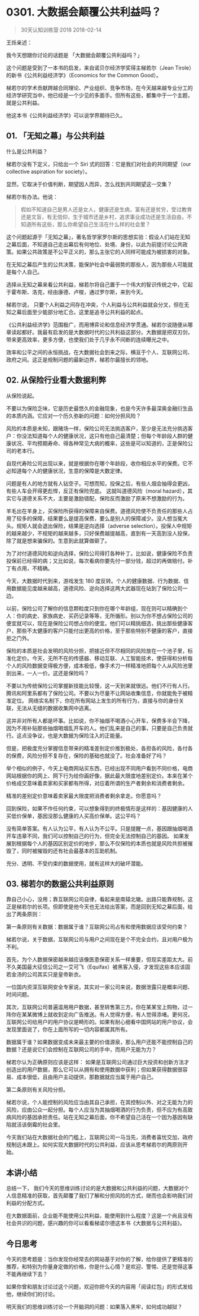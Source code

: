 # 0301. 大数据会颠覆公共利益吗？
> 30天认知训练营·2018
2018-02-14

王烁亲述：

我今天想跟你讨论的话题是 「大数据会颠覆公共利益吗？」 

这个问题是受到了一本书的启发，来自诺贝尔经济学奖得主梯若尔（Jean Tirole）的新书《公共利益经济学》（Economics for the Common Good）。

梯若尔的学术贡献跨越合同理论、产业组织、竞争市场，在今天越来越专业分工的经济学研究当中，他已经是一个少见的多面手。但所有这些，都集中于一个主题，就是公共利益。

他这本书《公共利益经济学》可以说学界期待已久。

## 01. 「无知之幕」与公共利益

什么是公共利益？

梯若尔没有下定义，只给出一个 Siri 式的回答：它是我们对社会的共同期望（our collective aspiration for society）。

显然，它取决于价值判断，期望因人而异，怎么找到共同期望这一交集？

梯若尔有办法。他说：

> 假如不知道自己是男人还是女人，健康还是生病，富有还是贫穷，受过教育还是文盲，有无信仰，生于城市还是乡村，追求事业成功还是生活自由，不知道所有这些，那么你希望自己生活在什么样的社会里？

这个问题起源于「无知之幕」，著名哲学家罗尔斯的思想实验：假设人们站在无知之幕后面，不知道自己走出幕后有何地位、处境、身份，以此为前提讨论公共政策。如果公共政策是不公平正义的，那么主张它的人同样可能成为被损害的对象。

在无知之幕后产生的公共决策，能保护社会中最弱势的那些人，因为那些人可能就是每个人自己。

选择从无知之幕来看公共利益，梯若尔将自己置于一个伟大的智识传统之中，它起于霍布斯、洛克，经由康德、卢梭，通过罗尔斯，来到今天。

梯若尔说， 只要个人利益之间存在冲突，个人利益与公共利益就会分叉，但在无知之幕后面至少能部分地汇合。这里是追寻公共利益的起点。

《公共利益经济学》范围极广，而用博弈论和信息经济学贯通。梯若尔说随便从哪章读起都好。我最有启发的是大数据时代的公共利益这部分。大数据是把双刃剑，带来更高效率，更多方便，也使我们处于几乎永不间断的连续曝光之中。

效率和公平之间的永恒挑战，在大数据社会到来之际，横亘于个人、互联网公司、政府之间。这正是规制问题的最新边界，梯若尔最擅长的领地。

## 02. 从保险行业看大数据利弊

从保险说起。

不要以为保险乏味，它是历史最悠久的金融现象，也是今天许多最深奥金融衍生品的本质内涵。它应对一个历久弥新的问题：如何分担风险？

风险的本质是未知，跟赌场一样，保险公司无法挑选客户，至少是无法充分挑选客户：你没法知道每个人的健康状况，这只有他自己最清楚；但每个年龄段人群的健康状况、平均预期寿命、得各种常见大病的概率，这些是可以知道的，正是保险公司的老本行。

自现代寿险公司出现以来，就是根据你在哪个年龄段，收你相应水平的保费。它不必知道每个人的健康状况，生意的保障是大数定律。

问题是有人的地方就有人钻空子。可想而知，投保之后，有些人烟会抽得会更凶，有些人车会开得更彪悍，反正有保险兜底。 这就叫道德风险（moral hazard），其实它与道德关系不大，主要是激励错配，保险反而激励了原来不想激励的行为。

羊毛出在羊身上，买保险所获得的保障来自保费。道德风险使不负责任的那些人占用了较多的保障，结果要么是提高保费，要么是别人的保障减少。没人想当冤大头。规矩人就会退出保险，结果是逆向选择（adverse selection）。投保人中规矩的越来越少，不规矩的越来越多，只好保费越提越高，直到有一天高到没人投保，除了就是想来骗保的。生意到此就算做砸了。

为了对付道德风险和逆向选择，保险公司得打各种补丁。比如说，健康保险不负责投保前已经得的病；又比如说，每次看病你要先付一部分钱，超过的再做赔付。补丁有点用，不精确。

今天，大数据时代到来，游戏发生 180 度反转。个人的健康数据、行为数据、信用数据能见度越来越高，道德风险、逆向选择这两大武器现在站到了保险公司一边。

以前，保险公司了解你的信息颗粒度只到你在哪个年龄组，现在则可以精确到个人：你的病史、家族病史、买药记录等等，无所循形。别以为你不想占保险公司的便宜就可以，现在是保险公司想占你的便宜。他们可以精挑细选，挑出那些健康客户，那些不太健康的客户只能付出更高的价格，至于那些特别不健康的客户，直接拒之门外。

保险的本质是社会发明的风险分担，把接近但不尽相同的风险放在一个池子里，标准化定价。今天，无所不在的传感器、移动互联、人工智能技术，使获得和分析每个人的风险数据变得极方便，成本极低，像手术刀一样精准地把每个人从风险池里剖出来，一人一价。这还是保险吗？

不要以为传统保险公司掌握新技能比较慢，这一天到来就很远。他们不行有人行。腾讯和阿里系都有了保险公司。不要以为尽量不让网站收集信息，你就能免于被精准定位。 网络实名制下，你在所有网站上发生的所有行为，直接与你的身份关联，无法从无缝的数据收集网中逃离。

这并非对所有人都是坏事。比如说，你不抽烟不喝酒小心开车，保费多半会下降，因为不用补贴那些抽烟喝烟乱开车的人。他们乱来是自己的事，只要是自己负责就行。这点没争议，也是大数据为保险注入的正能量。

但是，把极度充分掌握信息带来的精准差别定价推到极处，各担各的风险，各付各的保费，风险分担不复存在，保险的基础也就没了。社会准备好了吗？

举个相似的例子，今天上电商网站买东西，已经出现不同用户看到不同价格，电商网站根据你的网上、网下行为给你画好像，据此最大限度地差别定价。本来在某个价格成交意味着卖家和买家都有所得，对应着所谓的生产者剩余和消费者剩余。

精准的差别定价意味着卖家最大限度把消费者剩余拿走。你愿意吗？

回到保险，如果不作任何约束，可以想象得到的终极情形是这样的：基因健康的人买低价保单，基因没那么健康的人买高价保单。这公平吗？

没有简单答案。有人认为公平，有人认为不公平。只是提醒一点，基因跟抽烟喝酒开车违章不同，我们可以控制自己的行为，但完全无法控制自己的基因。 如果发展到根据每个人的基因区别定价的地步，那么不仅保险的本质也就是风险共担被摧毁了，同时被摧毁的还有社会最基本的互助机制。

充分、透明、不受约束的数据使用，就有这样大的破坏潜能。

## 03. 梯若尔的数据公共利益原则

靠自己小心，没用；靠互联网公司自律，看起来是南辕北辙。出路只能靠规制，这正是梯若尔的长项。但即使是他今天也无法给出答案，而是回到无知之幕后面，给出了两条原则：

第一条原则有关数据：数据属于谁？互联网公司占有和使用数据应该受何约束？

梯若尔说，关于数据，互联网公司与用户之间现在是个不完全合约，且对用户极为不利。

首先，为个人数据保密越来越应该像医患保密关系一样重要，但现实差距太大。前不久美国最大征信公司之一艾可飞（Equifax）被黑客入侵，才发现这些本应该固若金汤的公司其实只是皇帝新衣。

一位国内资深互联网安全专家说，其实对一家公司来说，数据泄露只是概率问题、时间问题。

其次，互联网公司普遍滥用用户数据，甚至转售第三方。你在某某宝上购物，过一阵你在某某微博上就收到定向广告推送。有人觉得方便，有人觉得添堵。更何况，互联网公司给用户的用户协议是畸形的。如果有耐心细看中国网站的用户协议，会发现里面说了，你在上面所写的一切内容都属其所有。

数据属于谁？如果数据变成未来最主要的价值源泉，那么用户还能不能控制自己的数据？还是说它们会控制在互联网公司的手中，而用户无能为力？

梯若尔认为正确原则应该是这样： 如果是互联网公司通过巨大投资和创新方法才创造出的用户数据，那么它可以从拥有和使用数据中获利；但如果获得数据很容易、成本很低，且由用户主动提供，那数据就应当属于用户自己。

第二条原则有关风险分担。 

梯若尔说，个人能控制的风险应当由其自己承担，在其控制以外、对之无能为力的风险，应由公众一起分担。每个人应当为其抽烟喝酒的行为负责，但不应为有高致病风险的基因承担责任。站在无知之幕后面，你不希望自己活在一个因为基因有缺陷就活该倒霉的社会里。

今天我们站在大数据社会的门槛上，互联网公司一马当先，消费者喜忧交加，政府规制远未跟上。如何实现大数据时代的公共利益，应该从思考梯若尔的两原则开始。

## 本讲小结

总结一下， 我们今天的思维训练讨论的是大数据和公共利益的问题，大数据对个人信息精准的获取，首先颠覆了我们了解和分担风险的方式，继而也会影响我们对利益的分配方式。

在大数据面前，企业能不能使用公共利益，能使用到什么程度？这是一个尚且没有社会共识的问题，感兴趣的你可以看看梯诺尔德这本书《大数据与公共利益》。

## 今日思考

今天的思考题是：当你发现你经常去的网站基于对你的了解，给你提供了更精准的推荐，和特别为你量身定做的价格，你是什么心情？是欢迎、警惕、还是觉得这事不能再继续下去？

如果你曾和朋友讨论过这个问题，欢迎你把今天的内容用「阅读红包」的形式发给他，继续你们的讨论。

明天我们的思维训练讨论一个开脑洞的问题：如果落入黑牢，如何成功越狱？


